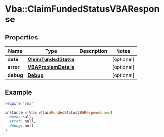 # Vba::ClaimFundedStatusVBAResponse

## Properties

| Name | Type | Description | Notes |
| ---- | ---- | ----------- | ----- |
| **data** | [**ClaimFundedStatus**](ClaimFundedStatus.md) |  | [optional] |
| **error** | [**VBAProblemDetails**](VBAProblemDetails.md) |  | [optional] |
| **debug** | [**Debug**](Debug.md) |  | [optional] |

## Example

```ruby
require 'vba'

instance = Vba::ClaimFundedStatusVBAResponse.new(
  data: null,
  error: null,
  debug: null
)
```

